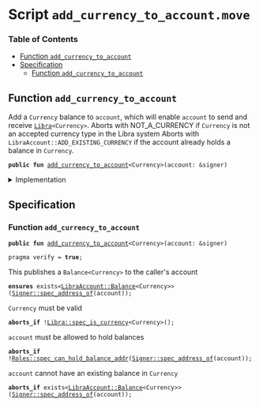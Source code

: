 
<a name="SCRIPT"></a>

# Script `add_currency_to_account.move`

### Table of Contents

-  [Function `add_currency_to_account`](#SCRIPT_add_currency_to_account)
-  [Specification](#SCRIPT_Specification)
    -  [Function `add_currency_to_account`](#SCRIPT_Specification_add_currency_to_account)



<a name="SCRIPT_add_currency_to_account"></a>

## Function `add_currency_to_account`

Add a
<code>Currency</code> balance to
<code>account</code>, which will enable
<code>account</code> to send and receive
<code><a href="../../modules/doc/Libra.md#0x1_Libra">Libra</a>&lt;Currency&gt;</code>.
Aborts with NOT_A_CURRENCY if
<code>Currency</code> is not an accepted currency type in the Libra system
Aborts with
<code>LibraAccount::ADD_EXISTING_CURRENCY</code> if the account already holds a balance in
<code>Currency</code>.


<pre><code><b>public</b> <b>fun</b> <a href="#SCRIPT_add_currency_to_account">add_currency_to_account</a>&lt;Currency&gt;(account: &signer)
</code></pre>



<details>
<summary>Implementation</summary>


<pre><code><b>fun</b> <a href="#SCRIPT_add_currency_to_account">add_currency_to_account</a>&lt;Currency&gt;(account: &signer) {
    <a href="../../modules/doc/LibraAccount.md#0x1_LibraAccount_add_currency">LibraAccount::add_currency</a>&lt;Currency&gt;(account);
}
</code></pre>



</details>

<a name="SCRIPT_Specification"></a>

## Specification


<a name="SCRIPT_Specification_add_currency_to_account"></a>

### Function `add_currency_to_account`


<pre><code><b>public</b> <b>fun</b> <a href="#SCRIPT_add_currency_to_account">add_currency_to_account</a>&lt;Currency&gt;(account: &signer)
</code></pre>




<pre><code>pragma verify = <b>true</b>;
</code></pre>


This publishes a
<code>Balance&lt;Currency&gt;</code> to the caller's account


<pre><code><b>ensures</b> exists&lt;<a href="../../modules/doc/LibraAccount.md#0x1_LibraAccount_Balance">LibraAccount::Balance</a>&lt;Currency&gt;&gt;(<a href="../../modules/doc/Signer.md#0x1_Signer_spec_address_of">Signer::spec_address_of</a>(account));
</code></pre>



<code>Currency</code> must be valid


<pre><code><b>aborts_if</b> !<a href="../../modules/doc/Libra.md#0x1_Libra_spec_is_currency">Libra::spec_is_currency</a>&lt;Currency&gt;();
</code></pre>



<code>account</code> must be allowed to hold balances


<pre><code><b>aborts_if</b> !<a href="../../modules/doc/Roles.md#0x1_Roles_spec_can_hold_balance_addr">Roles::spec_can_hold_balance_addr</a>(<a href="../../modules/doc/Signer.md#0x1_Signer_spec_address_of">Signer::spec_address_of</a>(account));
</code></pre>



<code>account</code> cannot have an existing balance in
<code>Currency</code>


<pre><code><b>aborts_if</b> exists&lt;<a href="../../modules/doc/LibraAccount.md#0x1_LibraAccount_Balance">LibraAccount::Balance</a>&lt;Currency&gt;&gt;(<a href="../../modules/doc/Signer.md#0x1_Signer_spec_address_of">Signer::spec_address_of</a>(account));
</code></pre>
